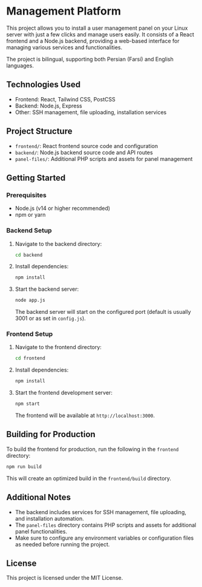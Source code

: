 # Management Platform

This project allows you to install a user management panel on your Linux server with just a few clicks and manage users easily. It consists of a React frontend and a Node.js backend, providing a web-based interface for managing various services and functionalities.

The project is bilingual, supporting both Persian (Farsi) and English languages.


## Technologies Used

- Frontend: React, Tailwind CSS, PostCSS
- Backend: Node.js, Express
- Other: SSH management, file uploading, installation services

## Project Structure

- `frontend/`: React frontend source code and configuration
- `backend/`: Node.js backend source code and API routes
- `panel-files/`: Additional PHP scripts and assets for panel management

## Getting Started

### Prerequisites

- Node.js (v14 or higher recommended)
- npm or yarn

### Backend Setup

1. Navigate to the backend directory:
   ```bash
   cd backend
   ```
2. Install dependencies:
   ```bash
   npm install
   ```
3. Start the backend server:
   ```bash
   node app.js
   ```
   The backend server will start on the configured port (default is usually 3001 or as set in `config.js`).

### Frontend Setup

1. Navigate to the frontend directory:
   ```bash
   cd frontend
   ```
2. Install dependencies:
   ```bash
   npm install
   ```
3. Start the frontend development server:
   ```bash
   npm start
   ```
   The frontend will be available at `http://localhost:3000`.

## Building for Production

To build the frontend for production, run the following in the `frontend` directory:

```bash
npm run build
```

This will create an optimized build in the `frontend/build` directory.

## Additional Notes

- The backend includes services for SSH management, file uploading, and installation automation.
- The `panel-files` directory contains PHP scripts and assets for additional panel functionalities.
- Make sure to configure any environment variables or configuration files as needed before running the project.

## License

This project is licensed under the MIT License.
